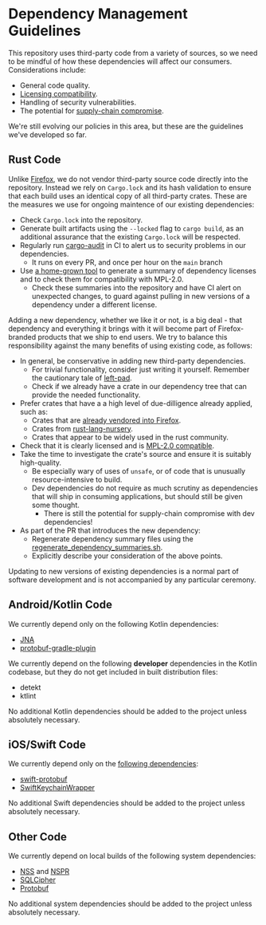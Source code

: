 # Dependency Management Guidelines

This repository uses third-party code from a variety of sources, so we need to be mindful
of how these dependencies will affect our consumers.  Considerations include:

* General code quality.
* [Licensing compatibility](https://www.mozilla.org/en-US/MPL/license-policy/#Licenses_Compatible_with_the_MPL).
* Handling of security vulnerabilities.
* The potential for [supply-chain compromise](https://medium.com/intrinsic/compromised-npm-package-event-stream-d47d08605502).

We're still evolving our policies in this area, but these are the
guidelines we've developed so far.

## Rust Code

Unlike [Firefox](https://firefox-source-docs.mozilla.org/build/buildsystem/rust.html),
we do not vendor third-party source code directly into the repository.  Instead we rely on
`Cargo.lock` and its hash validation to ensure that each build uses an identical copy
of all third-party crates.  These are the measures we use for ongoing maintence of our
existing dependencies:

* Check `Cargo.lock` into the repository.
* Generate built artifacts using the `--locked` flag to `cargo build`, as an additional
  assurance that the existing `Cargo.lock` will be respected.
* Regularly run [cargo-audit](https://github.com/RustSec/cargo-audit) in CI to alert us to
  security problems in our dependencies.
    * It runs on every PR, and once per hour on the `main` branch
* Use [a home-grown tool](https://github.com/mozilla/application-services/blob/main/tools/dependency_summary.py) to generate a summary of dependency licenses
  and to check them for compatibility with MPL-2.0.
    * Check these summaries into the repository and have CI alert on unexpected changes,
      to guard against pulling in new versions of a dependency under a different license.

Adding a new dependency, whether we like it or not, is a big deal - that dependency and everything
it brings with it will become part of Firefox-branded products that we ship to end users.
We try to balance this responsibility against the many benefits of using existing code, as follows:

* In general, be conservative in adding new third-party dependencies.
  * For trivial functionality, consider just writing it yourself.
    Remember the cautionary tale of [left-pad](https://www.theregister.co.uk/2016/03/23/npm_left_pad_chaos/).
  * Check if we already have a crate in our dependency tree that can provide the needed functionality.
* Prefer crates that have a a high level of due-dilligence already applied, such as:
  * Crates that are [already vendored into Firefox](https://dxr.mozilla.org/mozilla-central/source/third_party/rust).
  * Crates from [rust-lang-nursery](https://github.com/rust-lang-nursery).
  * Crates that appear to be widely used in the rust community.
* Check that it is clearly licensed and is [MPL-2.0 compatible](https://www.mozilla.org/en-US/MPL/license-policy/#Licenses_Compatible_with_the_MPL).
* Take the time to investigate the crate's source and ensure it is suitably high-quality.
  * Be especially wary of uses of `unsafe`, or of code that is unusually resource-intensive to build.
  * Dev dependencies do not require as much scrutiny as dependencies that will ship in consuming applications,
    but should still be given some thought.
    * There is still the potential for supply-chain compromise with dev dependencies!
* As part of the PR that introduces the new dependency:
    * Regenerate dependency summary files using the [regenerate_dependency_summaries.sh](https://github.com/mozilla/application-services/blob/main/tools/regenerate_dependency_summaries.sh).
    * Explicitly describe your consideration of the above points.

Updating to new versions of existing dependencies is a normal part of software development
and is not accompanied by any particular ceremony.

## Android/Kotlin Code

We currently depend only on the following Kotlin dependencies:

* [JNA](https://github.com/java-native-access/jna)
* [protobuf-gradle-plugin](https://github.com/google/protobuf-gradle-plugin)

We currently depend on the following **developer** dependencies in the Kotlin codebase,
but they do not get included in built distribution files:

* detekt
* ktlint

No additional Kotlin dependencies should be added to the project unless absolutely necessary.

## iOS/Swift Code

We currently depend only on the [following dependencies](https://github.com/mozilla/application-services/blob/main/Cartfile):

* [swift-protobuf](https://github.com/apple/swift-protobuf)
* [SwiftKeychainWrapper](https://github.com/jrendel/SwiftKeychainWrapper/)

No additional Swift dependencies should be added to the project unless absolutely necessary.

## Other Code

We currently depend on local builds of the following system dependencies:

* [NSS](https://hg.mozilla.org/projects/nss) and [NSPR](https://hg.mozilla.org/projects/nspr)
* [SQLCipher](https://github.com/sqlcipher/sqlcipher)
* [Protobuf](https://github.com/protocolbuffers/protobuf)

No additional system dependencies should be added to the project unless absolutely necessary.
